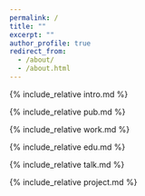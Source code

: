 ```yaml
---
permalink: /
title: ""
excerpt: ""
author_profile: true
redirect_from: 
  - /about/
  - /about.html
---
```


<span class='anchor' id='about-me'></span>
{% include_relative intro.md %}

{% include_relative pub.md %}

{% include_relative work.md %}

{% include_relative edu.md %}

{% include_relative talk.md %}

<span class='anchor' id='projects'></span>
{% include_relative project.md %}

